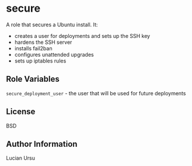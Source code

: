 secure
======

A role that secures a Ubuntu install. It:
 - creates a user for deployments and sets up the SSH key
 - hardens the SSH server
 - installs fail2ban
 - configures unattended upgrades
 - sets up iptables rules

Role Variables
--------------

`secure_deployment_user` - the user that will be used for future deployments

License
-------

BSD

Author Information
------------------

Lucian Ursu
